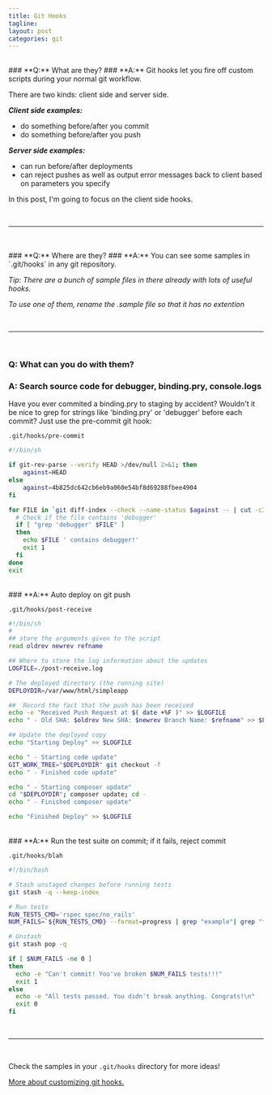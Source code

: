 ```yaml
---
title: Git Hooks
tagline: 
layout: post
categories: git
---
```


<br>
### **Q:** What are they?
### **A:** Git hooks let you fire off custom scripts during your normal git workflow.

There are two kinds: client side and server side.

***Client side examples:***

* do something before/after you commit
* do something before/after you push

***Server side examples:***

* can run before/after deployments
* can reject pushes as well as output error messages back to client based on parameters you specify

In this post, I'm going to focus on the client side hooks.

<br>

---

<br>

<br>
### **Q:** Where are they?
### **A:** You can see some samples in `.git/hooks` in any git repository.

*Tip: There are a bunch of sample files in there already with lots of useful hooks.*

*To use one of them, rename the .sample file so that it has no extention*

<br>

---

<br>

### **Q:** What can you do with them?

### **A:** Search source code for debugger, binding.pry, console.logs

Have you ever commited a binding.pry to staging by accident? Wouldn't it be nice to grep for strings like 'binding.pry' or 'debugger' before each commit? Just use the pre-commit git hook:

`.git/hooks/pre-commit`

```sh
#!/bin/sh

if git-rev-parse --verify HEAD >/dev/null 2>&1; then
    against=HEAD
else
    against=4b825dc642cb6eb9a060e54bf8d69288fbee4904
fi

for FILE in `git diff-index --check --name-status $against -- | cut -c3-` ; do
  # Check if the file contains 'debugger'
  if [ "grep 'debugger' $FILE" ]
  then
    echo $FILE ' contains debugger!'
    exit 1
  fi
done
exit
```

<br>
### **A:** Auto deploy on git push

`.git/hooks/post-receive`

```sh
#!/bin/sh
#
## store the arguments given to the script
read oldrev newrev refname

## Where to store the log information about the updates
LOGFILE=./post-receive.log

# The deployed directory (the running site)
DEPLOYDIR=/var/www/html/simpleapp

##  Record the fact that the push has been received
echo -e "Received Push Request at $( date +%F )" >> $LOGFILE
echo " - Old SHA: $oldrev New SHA: $newrev Branch Name: $refname" >> $LOGFILE

## Update the deployed copy
echo "Starting Deploy" >> $LOGFILE

echo " - Starting code update"
GIT_WORK_TREE="$DEPLOYDIR" git checkout -f
echo " - Finished code update"

echo " - Starting composer update"
cd "$DEPLOYDIR"; composer update; cd -
echo " - Finished composer update"

echo "Finished Deploy" >> $LOGFILE
```

<br>
### **A:** Run the test suite on commit; if it fails, reject commit

`.git/hooks/blah`

```sh
#!/bin/bash

# Stash unstaged changes before running tests
git stash -q --keep-index

# Run tests
RUN_TESTS_CMD='rspec spec/no_rails'
NUM_FAILS=`${RUN_TESTS_CMD} --format=progress | grep "example"| grep "fail"| awk {'print $3'}`

# Unstash
git stash pop -q

if [ $NUM_FAILS -ne 0 ]
then
  echo -e "Can't commit! You've broken $NUM_FAILS tests!!!"
  exit 1
else
  echo -e "All tests passed. You didn't break anything. Congrats!\n"
  exit 0
fi
```

<br>

---

<br>

Check the samples in your `.git/hooks` directory for more ideas!

[More about customizing git hooks.](http://git-scm.com/book/en/Customizing-Git-Git-Hooks)

